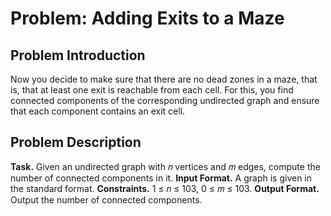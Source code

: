 # Problem: Adding Exits to a Maze

## Problem Introduction
Now you decide to make sure that there are no dead zones in a maze, that is, that at least one exit is
reachable from each cell. For this, you find connected components of the corresponding undirected graph
and ensure that each component contains an exit cell.

## Problem Description
**Task.** Given an undirected graph with 𝑛 vertices and 𝑚 edges, compute the number of connected components
in it.
**Input Format.** A graph is given in the standard format.
**Constraints.** 1 ≤ 𝑛 ≤ 103, 0 ≤ 𝑚 ≤ 103.
**Output Format.** Output the number of connected components.